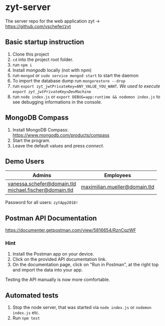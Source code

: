 # zyt-server
The server repo for the web application zyt -> https://github.com/vschefer/zyt

## Basic startup instruction
  1. Clone this project
  2. ```cd``` into the project root folder.
  3. run ```npm i```
  4. Install *mongodb* locally (not with npm)
  5. run ```mongod``` or ```sudo service mongod start``` to start the daemon
  6. To import the database dump run ```mongorestore --drop```
  6. run ```export zyt_jwtPrivateKey=ANY_VALUE_YOU_WANT```. *We used to execute ```export zyt_jwtPrivateKey=DevMachine```*
  7. run ```node index.js``` or ```export DEBUG=app:runtime && nodemon index.js``` to see debugging informations in the console.

## MongoDB Compass

1. Install MongoDB Compass: https://www.mongodb.com/products/compass
2. Start the program.
3. Leave the default values and press *connect*.

## Demo Users

| Admins                                                       | Employees                     |
| ------------------------------------------------------------ | ----------------------------- |
| vanessa.schefer@domain.tld<br />michael.fischer@domain.tld<br/> | maximilian.mueller@domain.tld |

Password for all users: ```zytApp2018!```

## Postman API Documentation

https://documenter.getpostman.com/view/5816654/RznCqzWF

### Hint
 1. Install the Postman app on your device.
 2. Click on the provided API documentation link.
 3. On the documentation page, click on "Run in Postman", at the right top and import the data into your app.

Testing the API manually is now more comfortable.

## Automated tests
1. Stop the node server, that was started via ```node index.js``` or ```nodemon index.js``` etc.
2. Run ```npm test```
